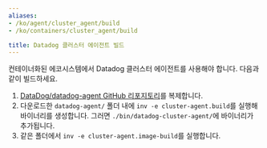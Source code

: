 ```yaml
---
aliases:
- /ko/agent/cluster_agent/build
- /ko/containers/cluster_agent/build

title: Datadog 클러스터 에이전트 빌드
---
```


컨테이너화된 에코시스템에서 Datadog 클러스터 에이전트를 사용해야 합니다. 다음과 같이 빌드하세요.

1. [DataDog/datadog-agent GitHub 리포지토리][1]를 복제합니다.
2. 다운로드한 `datadog-agent/` 폴더 내에 `inv -e cluster-agent.build`를 실행해 바이너리를 생성합니다. 그러면 `./bin/datadog-cluster-agent/`에 바이너리가 추가됩니다.
3. 같은 폴더에서 `inv -e cluster-agent.image-build`를 실행합니다.

[1]: https://github.com/DataDog/datadog-agent/
